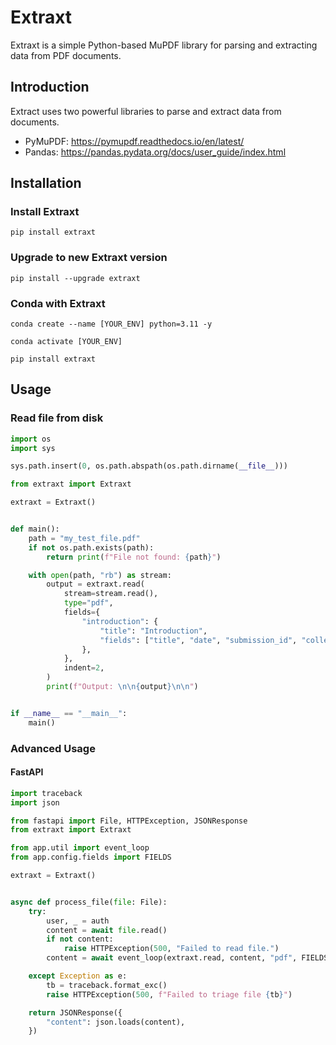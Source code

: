 # Extraxt
Extraxt is a simple Python-based MuPDF library for parsing and extracting data from PDF documents.

## Introduction
Extract uses two powerful libraries to parse and extract data from documents.
- PyMuPDF: https://pymupdf.readthedocs.io/en/latest/
- Pandas: https://pandas.pydata.org/docs/user_guide/index.html

## Installation
### Install Extraxt
`pip install extraxt`

### Upgrade to new Extraxt version
`pip install --upgrade extraxt`

### Conda with Extraxt
`conda create --name [YOUR_ENV] python=3.11 -y`

`conda activate [YOUR_ENV]`

`pip install extraxt`

## Usage

### Read file from disk

```python
import os
import sys

sys.path.insert(0, os.path.abspath(os.path.dirname(__file__)))

from extraxt import Extraxt

extraxt = Extraxt()


def main():
    path = "my_test_file.pdf"
    if not os.path.exists(path):
        return print(f"File not found: {path}")

    with open(path, "rb") as stream:
        output = extraxt.read(
            stream=stream.read(),
            type="pdf",
            fields={
                "introduction": {
                    "title": "Introduction",
                    "fields": ["title", "date", "submission_id", "collection_location"],
                },
            },
            indent=2,
        )
        print(f"Output: \n\n{output}\n\n")


if __name__ == "__main__":
    main()
```

### Advanced Usage
#### FastAPI

```python
import traceback
import json

from fastapi import File, HTTPException, JSONResponse
from extraxt import Extraxt

from app.util import event_loop
from app.config.fields import FIELDS

extraxt = Extraxt()


async def process_file(file: File):
    try:
        user, _ = auth
        content = await file.read()
        if not content:
            raise HTTPException(500, "Failed to read file.")
        content = await event_loop(extraxt.read, content, "pdf", FIELDS)

    except Exception as e:
        tb = traceback.format_exc()
        raise HTTPException(500, f"Failed to triage file {tb}")

    return JSONResponse({
        "content": json.loads(content),
    })
```
